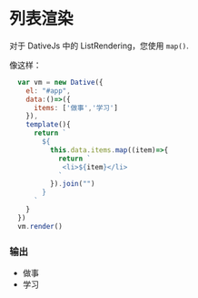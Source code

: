 # **列表渲染**

对于 DativeJs 中的 ListRendering，您使用 ``map()``.

像这样：

```js
  var vm = new Dative({
    el: "#app",
    data:()=>({
      items: ['做事','学习']
    }),
    template(){
      return `
        ${
          this.data.items.map((item)=>{
            return `
             <li>${item}</li>
            `
          }).join("")
        }
      `
    }
  })
  vm.render()
```
### 输出
- 做事
- 学习